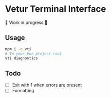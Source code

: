 # Vetur Terminal Interface

🚧 Work in progress 🚧

## Usage

```bash
npm i -g vti
# In your Vue project root
vti diagnostics
```

## Todo

- [ ] Exit with 1 when errors are present
- [ ] Formatting